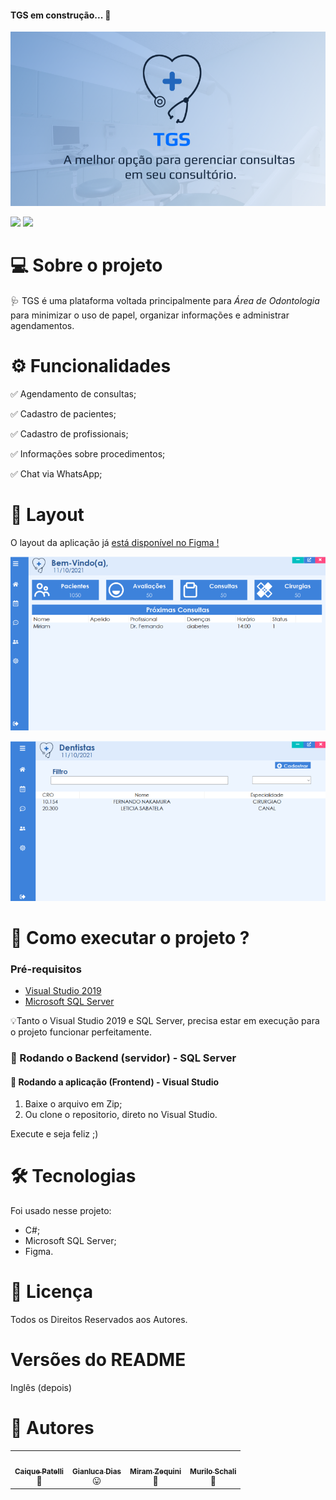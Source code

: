
<h4 align="left"> 
  TGS em construção...  🚧
</h4>


![Logo](https://github.com/CaiquePatelliScapeline/TGS/blob/ReadMe/Readme%20assets/Tgs.png)

![](https://img.shields.io/badge/-C%23%20e%20SQL%20Server-blue)   ![](https://img.shields.io/badge/TGS-Em%20constru%C3%A7%C3%A3o-green)  

  

# 💻 Sobre o projeto

🩺 TGS é uma plataforma voltada principalmente para *Área de Odontologia* para minimizar o uso de papel, organizar informações e administrar agendamentos.

  

# ⚙️ Funcionalidades


:white_check_mark: Agendamento de consultas;

:white_check_mark: Cadastro de pacientes;

:white_check_mark: Cadastro de profissionais;

:white_check_mark: Informações sobre procedimentos;

:white_check_mark: Chat via WhatsApp;







# 🧠 Layout

O layout da aplicação já [está disponível no Figma !](https://www.figma.com/community/file/1012833819051900162/TGS)


![](https://github.com/CaiquePatelliScapeline/TGS/blob/ReadMe/Readme%20assets/1.png)

![](https://github.com/CaiquePatelliScapeline/TGS/blob/ReadMe/Readme%20assets/2.png)



# 🚀  Como executar o projeto ?



### Pré-requisitos

* [Visual Studio 2019](https://visualstudio.microsoft.com/pt-br/downloads) 
* [Microsoft SQL Server ](https://www.microsoft.com/pt-br/sql-server/sql-server-downloads)

 
💡Tanto o Visual Studio 2019 e SQL Server, precisa estar em execução para o projeto funcionar perfeitamente. 

### 🎲  Rodando o Backend (servidor) - SQL Server
#### 🧭  Rodando a aplicação (Frontend) - Visual Studio
1. Baixe o arquivo em Zip;
2. Ou clone o repositorio, direto no Visual Studio.

Execute e seja feliz ;) 



# 🛠  Tecnologias
Foi usado nesse projeto:
* C#;
* Microsoft SQL Server;
* Figma. 


# 📝  Licença
Todos os Direitos Reservados aos Autores.

# Versões do README
Inglês (depois)


# 🦸  Autores 
<table>
  <tr>
   <td align="center"><a href="https://github.com/CaiquePatelliScapeline"><img style="border-radius: 50%;" src="https://avatars.githubusercontent.com/u/56651727?v=4" width="100px;" alt=""/><br /><sub><b>Caique Patelli </b></sub></a><br/><a>🖖</a></td> <td align="center"><a href="https://github.com/GianlucaDeMicheli"><img style="border-radius: 50%;" src="https://avatars.githubusercontent.com/u/56308126?v=4" width="100px;" alt=""/><br /><sub><b>Gianluca Dias</b></sub></a><br/><a>😛</a></td>    <td align="center"><a href="https://github.com/MZequini"><img style="border-radius: 50%;" src="https://avatars.githubusercontent.com/u/88983177?v=4" width="100px;" alt=""/><br /><sub><b>Miram Zequini</b></sub></a><br/><a>🤗	</a></td>     <td align="center"><a href="https://github.com/MuriloSchali"><img style="border-radius: 50%;" src="https://avatars.githubusercontent.com/u/89110560?v=4" width="100px;" alt=""/><br /><sub><b>Murilo Schali</b></sub></a><br/><a>🧐</a></td>
    </tr>





